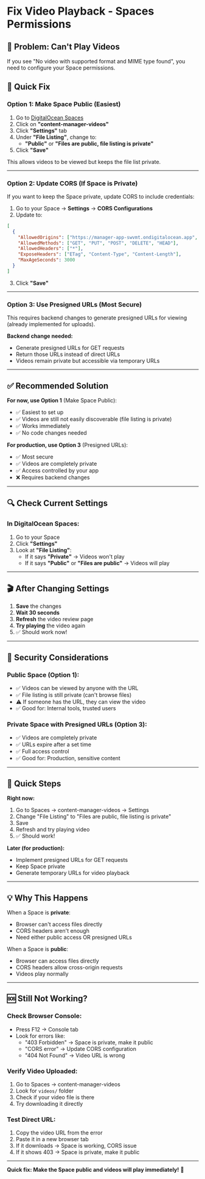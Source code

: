 # Fix Video Playback - Spaces Permissions

## 🎥 Problem: Can't Play Videos

If you see "No video with supported format and MIME type found", you need to configure your Space permissions.

## 🔧 Quick Fix

### Option 1: Make Space Public (Easiest)

1. Go to [DigitalOcean Spaces](https://cloud.digitalocean.com/spaces)
2. Click on **"content-manager-videos"**
3. Click **"Settings"** tab
4. Under **"File Listing"**, change to:
   - **"Public"** or **"Files are public, file listing is private"**
5. Click **"Save"**

This allows videos to be viewed but keeps the file list private.

---

### Option 2: Update CORS (If Space is Private)

If you want to keep the Space private, update CORS to include credentials:

1. Go to your Space → **Settings** → **CORS Configurations**
2. Update to:

```json
[
  {
    "AllowedOrigins": ["https://manager-app-swvmt.ondigitalocean.app", "http://localhost:5173"],
    "AllowedMethods": ["GET", "PUT", "POST", "DELETE", "HEAD"],
    "AllowedHeaders": ["*"],
    "ExposeHeaders": ["ETag", "Content-Type", "Content-Length"],
    "MaxAgeSeconds": 3000
  }
]
```

3. Click **"Save"**

---

### Option 3: Use Presigned URLs (Most Secure)

This requires backend changes to generate presigned URLs for viewing (already implemented for uploads).

**Backend change needed:**
- Generate presigned URLs for GET requests
- Return those URLs instead of direct URLs
- Videos remain private but accessible via temporary URLs

---

## ✅ Recommended Solution

**For now, use Option 1** (Make Space Public):
- ✅ Easiest to set up
- ✅ Videos are still not easily discoverable (file listing is private)
- ✅ Works immediately
- ✅ No code changes needed

**For production, use Option 3** (Presigned URLs):
- ✅ Most secure
- ✅ Videos are completely private
- ✅ Access controlled by your app
- ❌ Requires backend changes

---

## 🔍 Check Current Settings

### In DigitalOcean Spaces:

1. Go to your Space
2. Click **"Settings"**
3. Look at **"File Listing"**:
   - If it says **"Private"** → Videos won't play
   - If it says **"Public"** or **"Files are public"** → Videos will play

---

## 🎬 After Changing Settings

1. **Save** the changes
2. **Wait 30 seconds**
3. **Refresh** the video review page
4. **Try playing** the video again
5. ✅ Should work now!

---

## 🔐 Security Considerations

### Public Space (Option 1):
- ✅ Videos can be viewed by anyone with the URL
- ✅ File listing is still private (can't browse files)
- ⚠️ If someone has the URL, they can view the video
- ✅ Good for: Internal tools, trusted users

### Private Space with Presigned URLs (Option 3):
- ✅ Videos are completely private
- ✅ URLs expire after a set time
- ✅ Full access control
- ✅ Good for: Production, sensitive content

---

## 🚀 Quick Steps

**Right now:**
1. Go to Spaces → content-manager-videos → Settings
2. Change "File Listing" to "Files are public, file listing is private"
3. Save
4. Refresh and try playing video
5. ✅ Should work!

**Later (for production):**
- Implement presigned URLs for GET requests
- Keep Space private
- Generate temporary URLs for video playback

---

## 💡 Why This Happens

When a Space is **private**:
- Browser can't access files directly
- CORS headers aren't enough
- Need either public access OR presigned URLs

When a Space is **public**:
- Browser can access files directly
- CORS headers allow cross-origin requests
- Videos play normally

---

## 🆘 Still Not Working?

### Check Browser Console:
- Press F12 → Console tab
- Look for errors like:
  - "403 Forbidden" → Space is private, make it public
  - "CORS error" → Update CORS configuration
  - "404 Not Found" → Video URL is wrong

### Verify Video Uploaded:
1. Go to Spaces → content-manager-videos
2. Look for `videos/` folder
3. Check if your video file is there
4. Try downloading it directly

### Test Direct URL:
1. Copy the video URL from the error
2. Paste it in a new browser tab
3. If it downloads → Space is working, CORS issue
4. If it shows 403 → Space is private, make it public

---

**Quick fix: Make the Space public and videos will play immediately!** 🎉
